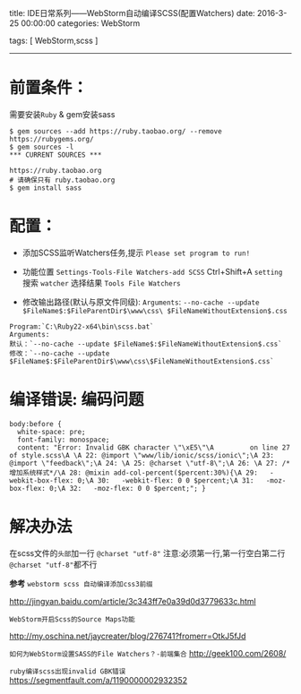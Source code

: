 title: IDE日常系列——WebStorm自动编译SCSS(配置Watchers)
date: 2016-3-25 00:00:00
categories:  WebStorm

tags: [ WebStorm,scss ]


---



# 前置条件：

需要安装`Ruby` & gem安装sass
```
$ gem sources --add https://ruby.taobao.org/ --remove https://rubygems.org/
$ gem sources -l
*** CURRENT SOURCES ***
 
https://ruby.taobao.org
# 请确保只有 ruby.taobao.org
$ gem install sass
```


# 配置：
* 添加SCSS监听Watchers任务,提示
`Please set program to run!`


*   功能位置 `Settings-Tools-File Watchers-add SCSS`
Ctrl+Shift+A `setting`
搜索 `watcher` 选择结果 `Tools File Watchers`


*   修改输出路径(默认与原文件同级):
`Arguments`:  `--no-cache --update $FileName$:$FileParentDir$\www\css\ $FileNameWithoutExtension$.css`



```
Program:`C:\Ruby22-x64\bin\scss.bat`
Arguments:
默认：`--no-cache --update $FileName$:$FileNameWithoutExtension$.css`
修改：`--no-cache --update $FileName$:$FileParentDir$\www\css\$FileNameWithoutExtension$.css`
```


# 编译错误: 编码问题
```
body:before {
  white-space: pre;
  font-family: monospace;
  content: "Error: Invalid GBK character \"\xE5\"\A         on line 27 of style.scss\A \A 22: @import \"www/lib/ionic/scss/ionic\";\A 23: @import \"feedback\";\A 24: \A 25: @charset \"utf-8\";\A 26: \A 27: /*增加系统样式*/\A 28: @mixin add-col-percent($percent:30%){\A 29:   -webkit-box-flex: 0;\A 30:   -webkit-flex: 0 0 $percent;\A 31:   -moz-box-flex: 0;\A 32:   -moz-flex: 0 0 $percent;"; }
```


# 解决办法
在scss文件的`头部`加一行 ` @charset "utf-8" `
注意:必须第一行,第一行空白第二行 ` @charset "utf-8" `都不行


**参考**
`webstorm scss 自动编译添加css3前缀`

http://jingyan.baidu.com/article/3c343ff7e0a39d0d3779633c.html


`WebStorm开启Scss的Source Maps功能`

http://my.oschina.net/jaycreater/blog/276741?fromerr=OtkJ5fJd


`如何为WebStorm设置SASS的File Watchers？-前端集合`
http://geek100.com/2608/


`ruby编译scss出现invalid GBK错误`
https://segmentfault.com/a/1190000002932352


<!-- more -->
